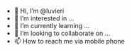 - 👋 Hi, I’m @luvieri
- 👀 I’m interested in ...
- 🌱 I’m currently learning ...
- 💞️ I’m looking to collaborate on ...
- 📫 How to reach me via mobile phone

<!---
luvieri/luvieri is a ✨ special ✨ repository because its `README.md` (this file) appears on your GitHub profile.
You can click the Preview link to take a look at your changes.
--->
